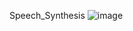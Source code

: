 Speech_Synthesis
![image](https://github.com/isinghabhishek/speech_synthesis/assets/91690267/4a0273c1-ea60-464d-9bd0-7e6d4edf8a96)
